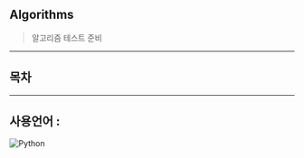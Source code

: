 ## Algorithms
> 알고리즘 테스트 준비
---

## 목차
> 

---

## 사용언어 : 
![Python](https://img.shields.io/badge/python-3670A0?style=for-the-badge&logo=python&logoColor=ffdd54)
